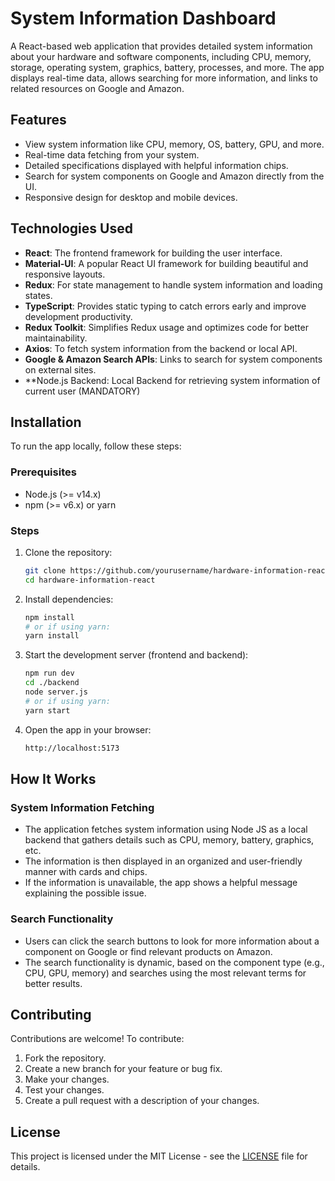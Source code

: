 # System Information Dashboard

A React-based web application that provides detailed system information about your hardware and software components, including CPU, memory, storage, operating system, graphics, battery, processes, and more. The app displays real-time data, allows searching for more information, and links to related resources on Google and Amazon.

## Features

- View system information like CPU, memory, OS, battery, GPU, and more.
- Real-time data fetching from your system.
- Detailed specifications displayed with helpful information chips.
- Search for system components on Google and Amazon directly from the UI.
- Responsive design for desktop and mobile devices.

## Technologies Used

- **React**: The frontend framework for building the user interface.
- **Material-UI**: A popular React UI framework for building beautiful and responsive layouts.
- **Redux**: For state management to handle system information and loading states.
- **TypeScript**: Provides static typing to catch errors early and improve development productivity.
- **Redux Toolkit**: Simplifies Redux usage and optimizes code for better maintainability.
- **Axios**: To fetch system information from the backend or local API.
- **Google & Amazon Search APIs**: Links to search for system components on external sites.
- **Node.js Backend: Local Backend for retrieving system information of current user (MANDATORY)

## Installation

To run the app locally, follow these steps:

### Prerequisites

- Node.js (>= v14.x)
- npm (>= v6.x) or yarn

### Steps

1. Clone the repository:

    ```bash
    git clone https://github.com/yourusername/hardware-information-react.git
    cd hardware-information-react
    ```

2. Install dependencies:

    ```bash
    npm install
    # or if using yarn:
    yarn install
    ```

3. Start the development server (frontend and backend):

    ```bash
    npm run dev
    cd ./backend
    node server.js
    # or if using yarn:
    yarn start
    ```

4. Open the app in your browser:

    ```bash
    http://localhost:5173
    ```

## How It Works

### System Information Fetching

- The application fetches system information using Node JS as a local backend that gathers details such as CPU, memory, battery, graphics, etc.
- The information is then displayed in an organized and user-friendly manner with cards and chips.
- If the information is unavailable, the app shows a helpful message explaining the possible issue.

### Search Functionality

- Users can click the search buttons to look for more information about a component on Google or find relevant products on Amazon.
- The search functionality is dynamic, based on the component type (e.g., CPU, GPU, memory) and searches using the most relevant terms for better results.

## Contributing

Contributions are welcome! To contribute:

1. Fork the repository.
2. Create a new branch for your feature or bug fix.
3. Make your changes.
4. Test your changes.
5. Create a pull request with a description of your changes.

## License

This project is licensed under the MIT License - see the [LICENSE](LICENSE) file for details.
